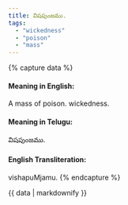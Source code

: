 ```yaml
---
title: విషపుంజము.
tags:
  - "wickedness"
  - "poison"
  - "mass"
---
```


{% capture data %}
#### Meaning in English:
A mass of poison.
wickedness.

#### Meaning in Telugu:
విషపుంజము.

#### English Transliteration:
vishapuMjamu.
{% endcapture %}

<div class="notice">{{ data | markdownify }}</div>

